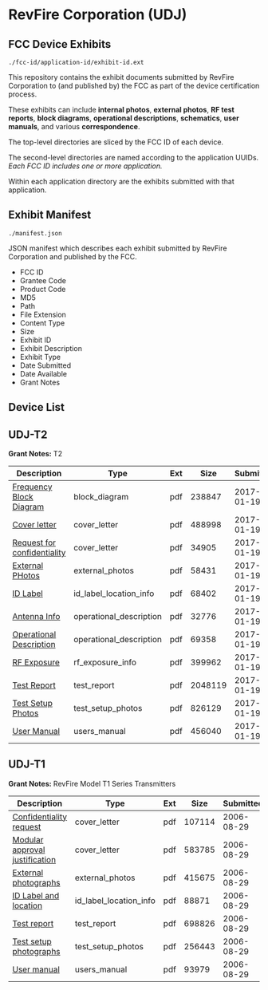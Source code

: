 # RevFire Corporation (UDJ)
## FCC Device Exhibits

```
./fcc-id/application-id/exhibit-id.ext
```

This repository contains the exhibit documents submitted by RevFire Corporation to (and published by) the FCC as part of the device certification process.

These exhibits can include **internal photos**, **external photos**, **RF test reports**, **block diagrams**, **operational descriptions**, **schematics**, **user manuals**, and various **correspondence**.

The top-level directories are sliced by the FCC ID of each device.

The second-level directories are named according to the application UUIDs. *Each FCC ID includes one or more application.*

Within each application directory are the exhibits submitted with that application. 

## Exhibit Manifest

```
./manifest.json
```

JSON manifest which describes each exhibit submitted by RevFire Corporation and published by the FCC.

- FCC ID
- Grantee Code
- Product Code
- MD5
- Path
- File Extension
- Content Type
- Size
- Exhibit ID
- Exhibit Description
- Exhibit Type
- Date Submitted
- Date Available
- Grant Notes

## Device List
## UDJ-T2
**Grant Notes:** T2

| Description | Type | Ext | Size | Submitted | Available |
| ----------- | ---- | --- | ---- | --------- | --------- |
| [Frequency Block Diagram](UDJ-T2/978bedec1553cb73628da1df3194a4eb/3264667.pdf) | block_diagram | pdf | 238847 | 2017-01-19 | 2017-01-19 |
| [Cover letter](UDJ-T2/978bedec1553cb73628da1df3194a4eb/3264664.pdf) | cover_letter | pdf | 488998 | 2017-01-19 | 2017-01-19 |
| [Request for confidentiality](UDJ-T2/978bedec1553cb73628da1df3194a4eb/3264666.pdf) | cover_letter | pdf | 34905 | 2017-01-19 | 2017-01-19 |
| [External PHotos](UDJ-T2/978bedec1553cb73628da1df3194a4eb/3264665.pdf) | external_photos | pdf | 58431 | 2017-01-19 | 2017-01-19 |
| [ID Label](UDJ-T2/978bedec1553cb73628da1df3194a4eb/3264669.pdf) | id_label_location_info | pdf | 68402 | 2017-01-19 | 2017-01-19 |
| [Antenna Info](UDJ-T2/978bedec1553cb73628da1df3194a4eb/3264663.pdf) | operational_description | pdf | 32776 | 2017-01-19 | 2017-01-19 |
| [Operational Description](UDJ-T2/978bedec1553cb73628da1df3194a4eb/3264670.pdf) | operational_description | pdf | 69358 | 2017-01-19 | 2017-01-19 |
| [RF Exposure](UDJ-T2/978bedec1553cb73628da1df3194a4eb/3264671.pdf) | rf_exposure_info | pdf | 399962 | 2017-01-19 | 2017-01-19 |
| [Test Report](UDJ-T2/978bedec1553cb73628da1df3194a4eb/3264673.pdf) | test_report | pdf | 2048119 | 2017-01-19 | 2017-01-19 |
| [Test Setup Photos](UDJ-T2/978bedec1553cb73628da1df3194a4eb/3264674.pdf) | test_setup_photos | pdf | 826129 | 2017-01-19 | 2017-01-19 |
| [User Manual](UDJ-T2/978bedec1553cb73628da1df3194a4eb/3264675.pdf) | users_manual | pdf | 456040 | 2017-01-19 | 2017-01-19 |
## UDJ-T1
**Grant Notes:** RevFire Model T1 Series Transmitters

| Description | Type | Ext | Size | Submitted | Available |
| ----------- | ---- | --- | ---- | --------- | --------- |
| [Confidentiality request](UDJ-T1/fdacfb5a3399496c2dd5c8217fd81bc3/698730.pdf) | cover_letter | pdf | 107114 | 2006-08-29 | 2006-08-29 |
| [Modular approval justification](UDJ-T1/fdacfb5a3399496c2dd5c8217fd81bc3/698731.pdf) | cover_letter | pdf | 583785 | 2006-08-29 | 2006-08-29 |
| [External photographs](UDJ-T1/fdacfb5a3399496c2dd5c8217fd81bc3/698723.pdf) | external_photos | pdf | 415675 | 2006-08-29 | 2006-08-29 |
| [ID Label and location](UDJ-T1/fdacfb5a3399496c2dd5c8217fd81bc3/698724.pdf) | id_label_location_info | pdf | 88871 | 2006-08-29 | 2006-08-29 |
| [Test report](UDJ-T1/fdacfb5a3399496c2dd5c8217fd81bc3/698727.pdf) | test_report | pdf | 698826 | 2006-08-29 | 2006-08-29 |
| [Test setup photographs](UDJ-T1/fdacfb5a3399496c2dd5c8217fd81bc3/698728.pdf) | test_setup_photos | pdf | 256443 | 2006-08-29 | 2006-08-29 |
| [User manual](UDJ-T1/fdacfb5a3399496c2dd5c8217fd81bc3/698729.pdf) | users_manual | pdf | 93979 | 2006-08-29 | 2006-08-29 |
